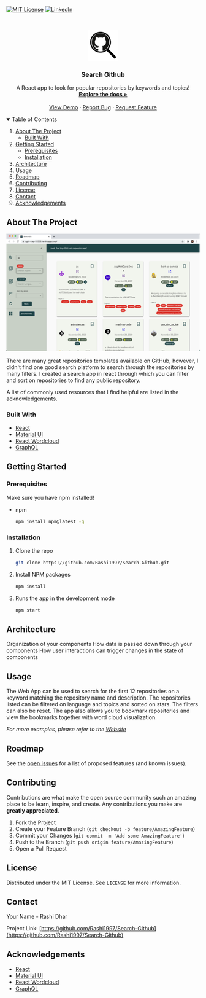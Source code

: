 
<!-- PROJECT SHIELDS -->
<!--
*** I'm using markdown "reference style" links for readability.
*** Reference links are enclosed in brackets [ ] instead of parentheses ( ).
*** See the bottom of this document for the declaration of the reference variables
*** for contributors-url, forks-url, etc. This is an optional, concise syntax you may use.
*** https://www.markdownguide.org/basic-syntax/#reference-style-links
-->
[![MIT License][license-shield]][license-url]
[![LinkedIn][linkedin-shield]][linkedin-url]



<!-- PROJECT LOGO -->
<br />
<p align="center">
  <a href="https://agile-crag-93359.herokuapp.com/#">
    <img src="images/search.png" alt="Logo" width="80" height="80">
  </a>

  <h3 align="center">Search Github</h3>

  <p align="center">
    A React app to look for popular repositories by keywords and topics!
    <br />
    <a href="https://github.com/Rashi1997/Search-Github"><strong>Explore the docs »</strong></a>
    <br />
    <br />
    <a href="images/screenshot.mov">View Demo</a>
    ·
    <a href="https://github.com/Rashi1997/Search-Github/issues">Report Bug</a>
    ·
    <a href="https://github.com/Rashi1997/Search-Github/issues">Request Feature</a>
  </p>
</p>



<!-- TABLE OF CONTENTS -->
<details open="open">
  <summary>Table of Contents</summary>
  <ol>
    <li>
      <a href="#about-the-project">About The Project</a>
      <ul>
        <li><a href="#built-with">Built With</a></li>
      </ul>
    </li>
    <li>
      <a href="#getting-started">Getting Started</a>
      <ul>
        <li><a href="#prerequisites">Prerequisites</a></li>
        <li><a href="#installation">Installation</a></li>
      </ul>
    </li>
    <li><a href="#architecture">Architecture</a></li>
    <li><a href="#usage">Usage</a></li>
    <li><a href="#roadmap">Roadmap</a></li>
    <li><a href="#contributing">Contributing</a></li>
    <li><a href="#license">License</a></li>
    <li><a href="#contact">Contact</a></li>
    <li><a href="#acknowledgements">Acknowledgements</a></li>
  </ol>
</details>



<!-- ABOUT THE PROJECT -->
## About The Project

[![App Name Screen Shot][app-screenshot]](https://agile-crag-93359.herokuapp.com/#)

There are many great repositories templates available on GitHub, however, I didn't find one good search platform to search through the repositories by many filters. I created a search app in react through which you can filter and sort on repositories to find any public repository.

A list of commonly used resources that I find helpful are listed in the acknowledgements.

### Built With

* [React](https://reactjs.org/)
* [Material UI](https://material-ui.com/)
* [React Wordcloud](https://react-wordcloud.netlify.app/)
* [GraphQL](https://developer.github.com/v4/)



<!-- GETTING STARTED -->
## Getting Started

### Prerequisites

Make sure you have npm installed!
* npm
  ```sh
  npm install npm@latest -g
  ```

### Installation

1. Clone the repo
   ```sh
   git clone https://github.com/Rashi1997/Search-Github.git
   ```
2. Install NPM packages
   ```sh
   npm install
   ```
3. Runs the app in the development mode
   ```sh
   npm start
   ```

<!-- ARCHITECTURE OF THE APP -->
## Architecture

Organization of your components
How data is passed down through your components
How user interactions can trigger changes in the state of components


<!-- USAGE EXAMPLES -->
## Usage

The Web App can be used to search for the first 12 repositories on a keyword matching the repository name and description. The repositories listed can be filtered on language and topics and sorted on stars. The filters can also be reset. The app also allows you to bookmark repositories and view the bookmarks together with word cloud visualization.

_For more examples, please refer to the [Website](https://agile-crag-93359.herokuapp.com/#)_



<!-- ROADMAP -->
## Roadmap

See the [open issues](https://github.com/Rashi1997/Search-Github/issues) for a list of proposed features (and known issues).



<!-- CONTRIBUTING -->
## Contributing

Contributions are what make the open source community such an amazing place to be learn, inspire, and create. Any contributions you make are **greatly appreciated**.

1. Fork the Project
2. Create your Feature Branch (`git checkout -b feature/AmazingFeature`)
3. Commit your Changes (`git commit -m 'Add some AmazingFeature'`)
4. Push to the Branch (`git push origin feature/AmazingFeature`)
5. Open a Pull Request



<!-- LICENSE -->
## License

Distributed under the MIT License. See `LICENSE` for more information.



<!-- CONTACT -->
## Contact

Your Name - Rashi Dhar

Project Link: [https://github.com/Rashi1997/Search-Github](https://github.com/Rashi1997/Search-Github)



<!-- ACKNOWLEDGEMENTS -->
## Acknowledgements
* [React](https://reactjs.org/)
* [Material UI](https://material-ui.com/)
* [React Wordcloud](https://react-wordcloud.netlify.app/)
* [GraphQL](https://developer.github.com/v4/)





<!-- MARKDOWN LINKS & IMAGES -->
<!-- https://www.markdownguide.org/basic-syntax/#reference-style-links -->
[license-shield]: https://img.shields.io/github/license/othneildrew/Best-README-Template.svg?style=for-the-badge
[license-url]: https://github.com/Rashi1997/Search-Github/blob/main/LICENSE
[linkedin-shield]: https://img.shields.io/badge/-LinkedIn-black.svg?style=for-the-badge&logo=linkedin&colorB=555
[linkedin-url]: https://www.linkedin.com/in/rashidhar/
[app-screenshot]: images/screenshot.png